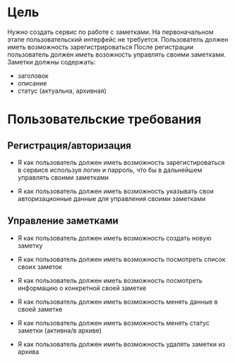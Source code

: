 # Цель
Нужно создать сервис по работе с заметками.
На первоначальном этапе пользовательский интерфейс не требуется.
Пользователь должен иметь возможность зарегистрироваться
После регистрации пользователь должен иметь возожность управлять своими заметками.
Заметки должны содержать:
- заголовок
- описание
- статус (актуальна, архивная)

# Пользовательские требования
## Регистрация/авторизация
- Я как пользователь должен иметь возможность зарегистироваться в сервисе используя логин и парроль, что бы в дальнейшем управлять своими заметками

- Я как пользователь должен иметь возможность указывать свои авторизационные данные для управления своими заметками

## Управление заметками
- Я как пользователь должен иметь возможность создать новую заметку

- Я как пользователь должен иметь возможность посмотреть список своих заметок

- Я как пользователь должен иметь возможность посмотреть информацию о конкретной своей заметке

- Я как пользователь должен иметь возможность менять данные в своей заметке

- Я как пользователь должен иметь возможность менять статус заметки (активна/в архиве)

- Я как пользователь должен иметь возможность удалять заметки из архива